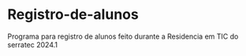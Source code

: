 # Registro-de-alunos
Programa para registro de alunos feito durante a Residencia em TIC do serratec 2024.1
